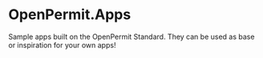 # OpenPermit.Apps
Sample apps built on the OpenPermit Standard. They can be used as base or inspiration for your own apps!
